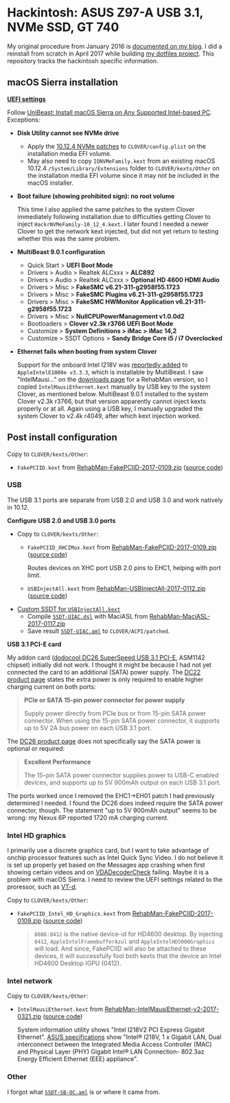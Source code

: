 # Hackintosh: ASUS Z97-A USB 3.1, NVMe SSD, GT 740

My original procedure from January 2016 is [documented on my blog](https://votecharlie.com/blog/2016/01/hackintosh-asus-z97-a-31.html).
I did a reinstall from scratch in April 2017 while building [my dotfiles project](https://github.com/CNG/dotfiles).
This repository tracks the hackintosh specific information.


## macOS Sierra installation

[**UEFI settings**](UEFI/index.md)

Follow [UniBeast: Install macOS Sierra on Any Supported Intel-based PC](https://www.tonymacx86.com/threads/unibeast-install-macos-sierra-on-any-supported-intel-based-pc.200564/).
Exceptions:

* **Disk Utility cannot see NVMe drive**
    * Apply the [10.12.4 NVMe patches](https://github.com/RehabMan/patch-nvme/blob/master/NVMe_patches_10_12_4.plist) to `CLOVER/config.plist` on the installation media EFI volume.
    * May also need to copy `IONVMeFamily.kext` from an existing macOS 10.12.4 `/System/Library/Extensions` folder to `CLOVER/kexts/Other` on the installation media EFI volume since it may not be included in the macOS installer.

* **Boot failure (showing prohibited sign): no root volume**

    This time I also applied the same patches to the system Clover immediately following installation due to difficulties getting Clover to inject `HackrNVMeFamily-10_12_4.kext`.
    I later found I needed a newer Clover to get the network kext injected, but did not yet return to testing whether this was the same problem.

* **MultiBeast 9.0.1 configuration**

    * Quick Start > **UEFI Boot Mode**
    * Drivers > Audio > Realtek ALCxxx > **ALC892**
    * Drivers > Audio > Realtek ALCxxx > **Optional HD 4600 HDMI Audio**
    * Drivers > Misc > **FakeSMC v6.21-311-g2958f55.1723**
    * Drivers > Misc > **FakeSMC Plugins v6.21-311-g2958f55.1723**
    * Drivers > Misc > **FakeSMC HWMonitor Application v6.21-311-g2958f55.1723**
    * Drivers > Misc > **NullCPUPowerManagement v1.0.0d2**
    * Bootloaders > **Clover v2.3k r3766 UEFI Boot Mode**
    * Customize > **System Definitions > iMac > iMac 14,2**
    * Customize > SSDT Options > **Sandy Bridge Core i5 / i7 Overclocked**

* **Ethernet fails when booting from system Clover**

    Support for the onboard Intel I218V was [reportedly added](https://www.tonymacx86.com/threads/intel-i218-v-driver.132629/) to `AppleIntelE1000e v3.3.3`, which is installable by MultiBeast.
    I saw "IntelMausi..." on the [downloads page](https://bitbucket.org/RehabMan/os-x-intel-network) for a RehabMan version, so I copied `IntelMausiEthernet.kext` manually by USB key to the system Clover, as mentioned below.
    MultiBeast 9.0.1 installed to the system Clover v2.3k r3766, but that version apparently cannot inject kexts properly or at all.
    Again using a USB key, I manually upgraded the system Clover to v2.4k r4049, after which kext injection worked.


## Post install configuration

Copy to `CLOVER/kexts/Other`:

* `FakePCIID.kext` from [RehabMan-FakePCIID-2017-0109.zip](https://bitbucket.org/RehabMan/os-x-fake-pci-id/downloads/RehabMan-FakePCIID-2017-0109.zip) ([source code](https://github.com/RehabMan/OS-X-Fake-PCI-ID))


### USB

The USB 3.1 ports are separate from USB 2.0 and USB 3.0 and work natively in 10.12.

**Configure USB 2.0 and USB 3.0 ports**

* Copy to `CLOVER/kexts/Other`:
    * `FakePCIID_XHCIMux.kext` from [RehabMan-FakePCIID-2017-0109.zip](https://bitbucket.org/RehabMan/os-x-fake-pci-id/downloads/RehabMan-FakePCIID-2017-0109.zip) ([source code](https://github.com/RehabMan/OS-X-Fake-PCI-ID))

        Routes devices on XHC port USB 2.0 pins to EHC1, helping with port limit.

    * `USBInjectAll.kext` from [RehabMan-USBInjectAll-2017-0112.zip](https://bitbucket.org/RehabMan/os-x-usb-inject-all/downloads/RehabMan-USBInjectAll-2017-0112.zip) ([source code](https://github.com/RehabMan/OS-X-USB-Inject-All))
* [Custom SSDT for `USBInjectAll.kext`](https://www.tonymacx86.com/threads/guide-creating-a-custom-ssdt-for-usbinjectall-kext.211311/)
    * Compile [`SSDT-UIAC.dsl`](ACPI_patches/SSDT-UIAC.dsl) with MaciASL from [RehabMan-MaciASL-2017-0117.zip](https://bitbucket.org/RehabMan/os-x-maciasl-patchmatic/downloads/RehabMan-MaciASL-2017-0117.zip)
    * Save result [`SSDT-UIAC.aml`](CLOVER/ACPI/patched/SSDT-UIAC.aml) to `CLOVER/ACPI/patched`.

**USB 3.1 PCI-E card**

My addon card ([dodocool DC26 SuperSpeed USB 3.1 PCI-E](http://amzn.to/2olbnre), ASM1142 chipset) initially did not work.
I thought it might be because I had not yet connected the card to an additional (SATA) power supply.
The [DC22 product page](http://www.dodocool.com/usb-adapters-1772/p-dc22.html) states the extra power is only required to enable higher charging current on both ports:

> **PCIe or SATA 15-pin power connector for power supply**
>
> Supply power directly from PCIe bus or from 15-pin SATA power connector. When using the 15-pin SATA power connector, it supports up to 5V 2A bus power on each USB 3.1 port.

The [DC26 product page](http://www.dodocool.com/accessories-1931/p-dc26.html) does not specifically say the SATA power is optional or required:

> **Excellent Performance**
>
> The 15-pin SATA power connector supplies power to USB-C enabled devices, and supports up to 5V 900mAh output on each USB 3.1 port.

The ports worked once I removed the EHC1->EH01 patch I had previously determined I needed.
I found the DC26 does indeed require the SATA power connector, though.
The statement "up to 5V 900mAh output" seems to be wrong: my Nexus 6P reported 1720 mA charging current.


### Intel HD graphics

I primarily use a discrete graphics card, but I want to take advantage of onchip processor features such as Intel Quick Sync Video.
I do not believe it is set up properly yet based on the Messages app crashing when first showing certain videos and on [VDADecoderCheck](https://github.com/cylonbrain/VDADecoderCheck/releases) failing.
Maybe it is a problem with macOS Sierra.
I need to review the UEFI settings related to the proressor, such as [VT-d](https://en.wikipedia.org/wiki/X86_virtualization#GVT).

Copy to `CLOVER/kexts/Other`:

* `FakePCIID_Intel_HD_Graphics.kext` from [RehabMan-FakePCIID-2017-0109.zip](https://bitbucket.org/RehabMan/os-x-fake-pci-id/downloads/RehabMan-FakePCIID-2017-0109.zip) ([source code](https://github.com/RehabMan/OS-X-Fake-PCI-ID))

    > `8086:0412` is the native device-id for HD4600 desktop. By injecting `0412`, `AppleIntelFramebufferAzul` and `AppleIntelHD5000Graphics` will load. And since, FakePCIID will also be attached to these devices, it will successfully fool both kexts that the device an Intel HD4600 Desktop IGPU (0412).


### Intel network

Copy to `CLOVER/kexts/Other`:

* `IntelMausiEthernet.kext` from [RehabMan-IntelMausiEthernet-v2-2017-0321.zip](https://bitbucket.org/RehabMan/os-x-intel-network/downloads/RehabMan-IntelMausiEthernet-v2-2017-0321.zip) ([source code](https://github.com/RehabMan/OS-X-Intel-Network))

    System information utility shows "Intel I218V2 PCI Express Gigabit Ethernet".
    [ASUS specifications](https://www.asus.com/us/Motherboards/Z97AUSB_31/specifications/) show "Intel® I218V, 1 x Gigabit LAN, Dual interconnect between the Integrated Media Access Controller (MAC) and Physical Layer (PHY) Gigabit Intel® LAN Connection- 802.3az Energy Efficient Ethernet (EEE) appliance".


### Other

I forgot what [`SSDT-SB-OC.aml`](CLOVER/ACPI/patched/SSDT-SB-OC.aml) is or where it came from.
